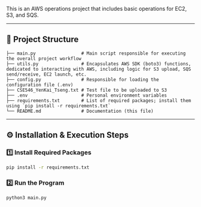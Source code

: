 

This is an AWS operations project that includes basic operations for EC2, S3, and SQS.

---

## 📂 Project Structure

```
├── main.py                 # Main script responsible for executing the overall project workflow
├── utils.py                # Encapsulates AWS SDK (boto3) functions, dedicated to interacting with AWS, including logic for S3 upload, SQS send/receive, EC2 launch, etc.
├── config.py               # Responsible for loading the configuration file (.env)
├── CSE546_YenKai_Tseng.txt # Test file to be uploaded to S3
├── .env                    # Personal environment variables
├── requirements.txt        # List of required packages; install them using `pip install -r requirements.txt`
└── README.md               # Documentation (this file)
```

---

## ⚙️ Installation & Execution Steps

### 1️⃣ Install Required Packages
```bash
pip install -r requirements.txt
```

### 2️⃣ Run the Program
```bash
python3 main.py
```